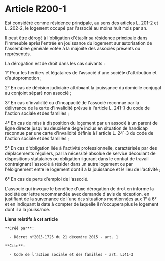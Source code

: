 # Article R200-1

Est considéré comme résidence principale, au sens des articles L. 201-2 et L. 202-2, le logement occupé par l'associé au
moins huit mois par an. 

Il peut être dérogé à l'obligation d'établir sa résidence principale dans l'immeuble après l'entrée en jouissance du logement
sur autorisation de l'assemblée générale votée à la majorité des associés présents ou représentés. 

La dérogation est de droit dans les cas suivants : 

1° Pour les héritiers et légataires de l'associé d'une société d'attribution et d'autopromotion ; 

2° En cas de décision judiciaire attribuant la jouissance du domicile conjugal au conjoint séparé non associé ; 

3° En cas d'invalidité ou d'incapacité de l'associé reconnue par la délivrance de la carte d'invalidité prévue à l'article L.
241-3 du code de l'action sociale et des familles ; 

4° En cas de mise à disposition du logement par un associé à un parent de ligne directe jusqu'au deuxième degré inclus en
situation de handicap reconnue par une carte d'invalidité définie à l'article L. 241-3 du code de l'action sociale et des
familles ; 

5° En cas d'obligation liée à l'activité professionnelle, caractérisée par des déplacements réguliers, par la nécessité
absolue de service découlant de dispositions statutaires ou obligation figurant dans le contrat de travail contraignant
l'associé à résider dans un autre logement ou par l'éloignement entre le logement dont il a la jouissance et le lieu de
l'activité ; 

6° En cas de perte d'emploi de l'associé. 

L'associé qui invoque le bénéfice d'une dérogation de droit en informe la société par lettre recommandée avec demande d'avis
de réception, en justifiant de la survenance de l'une des situations mentionnées aux 1° à 6° et en indiquant la date à
compter de laquelle il n'occupera plus le logement dont il a la jouissance.

**Liens relatifs à cet article**

	**Créé par**:

	  - Décret n°2015-1725 du 21 décembre 2015 - art. 1

	**Cite**:

	  - Code de l'action sociale et des familles - art. L241-3
